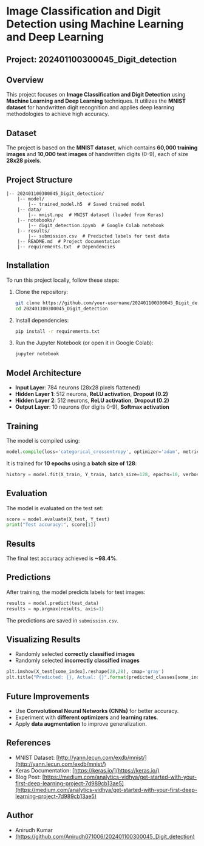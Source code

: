 # Image Classification and Digit Detection using Machine Learning and Deep Learning

## Project: 202401100300045_Digit_detection

## Overview
This project focuses on **Image Classification and Digit Detection** using **Machine Learning and Deep Learning** techniques. It utilizes the **MNIST dataset** for handwritten digit recognition and applies deep learning methodologies to achieve high accuracy.

## Dataset
The project is based on the **MNIST dataset**, which contains **60,000 training images** and **10,000 test images** of handwritten digits (0-9), each of size **28x28 pixels**.

## Project Structure
```
|-- 202401100300045_Digit_detection/
    |-- model/
        |-- trained_model.h5  # Saved trained model
    |-- data/
        |-- mnist.npz  # MNIST dataset (loaded from Keras)
    |-- notebooks/
        |-- digit_detection.ipynb  # Google Colab notebook
    |-- results/
        |-- submission.csv  # Predicted labels for test data
    |-- README.md  # Project documentation
    |-- requirements.txt  # Dependencies
```

## Installation
To run this project locally, follow these steps:

1. Clone the repository:
    ```bash
    git clone https://github.com/your-username/202401100300045_Digit_detection.git
    cd 202401100300045_Digit_detection
    ```

2. Install dependencies:
    ```bash
    pip install -r requirements.txt
    ```

3. Run the Jupyter Notebook (or open it in Google Colab):
    ```bash
    jupyter notebook
    ```

## Model Architecture
- **Input Layer**: 784 neurons (28x28 pixels flattened)
- **Hidden Layer 1**: 512 neurons, **ReLU activation**, **Dropout (0.2)**
- **Hidden Layer 2**: 512 neurons, **ReLU activation**, **Dropout (0.2)**
- **Output Layer**: 10 neurons (for digits 0-9), **Softmax activation**

## Training
The model is compiled using:
```python
model.compile(loss='categorical_crossentropy', optimizer='adam', metrics=['accuracy'])
```
It is trained for **10 epochs** using a **batch size of 128**:
```python
history = model.fit(X_train, Y_train, batch_size=128, epochs=10, verbose=1)
```

## Evaluation
The model is evaluated on the test set:
```python
score = model.evaluate(X_test, Y_test)
print("Test accuracy:", score[1])
```

## Results
The final test accuracy achieved is **~98.4%**.

## Predictions
After training, the model predicts labels for test images:
```python
results = model.predict(test_data)
results = np.argmax(results, axis=1)
```
The predictions are saved in `submission.csv`.

## Visualizing Results
- Randomly selected **correctly classified images**
- Randomly selected **incorrectly classified images**
```python
plt.imshow(X_test[some_index].reshape(28,28), cmap='gray')
plt.title("Predicted: {}, Actual: {}".format(predicted_classes[some_index], y_test[some_index]))
```

## Future Improvements
- Use **Convolutional Neural Networks (CNNs)** for better accuracy.
- Experiment with **different optimizers** and **learning rates**.
- Apply **data augmentation** to improve generalization.

## References
- MNIST Dataset: [http://yann.lecun.com/exdb/mnist/](http://yann.lecun.com/exdb/mnist/)
- Keras Documentation: [https://keras.io/](https://keras.io/)
- Blog Post: [https://medium.com/analytics-vidhya/get-started-with-your-first-deep-learning-project-7d989cb13ae5](https://medium.com/analytics-vidhya/get-started-with-your-first-deep-learning-project-7d989cb13ae5)

## Author
- Anirudh Kumar
- [(https://github.com/Anirudh071006/202401100300045_Digit_detection)](https://github.com/your-username)

